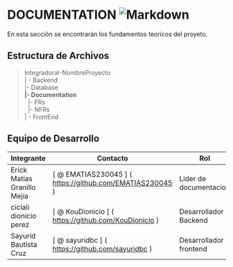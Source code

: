 # DOCUMENTATION ![  Markdown ]( https://img.shields.io/badge/Markdown-000000?style=for-the-badge&logo=markdown&logoColor=white )


En esta sección se encontrarán los fundamentos teoricos del proyeto.

## Estructura de Archivos

> IntegradoraI-NombreProyecto<br>
> | - Backend <br>
> |- Database<br>
> **|- Documentation**<br>
> &nbsp;&nbsp;|- FRs<br>
> &nbsp;&nbsp;|- NFRs<br>
> | - FrontEnd

## Equipo de Desarrollo

| Integrante | Contacto | Rol | Observaciones |
| ------------ | -------- | --- | --- |
| Erick Matias Granillo Mejía | [ @ EMATIAS230045 ] ( https://github.com/EMATIAS230045 ) | Lider de documentacion | ✅ Revisado y aprobado. |
| ciclali dionicio perez | [ @ KouDionicio ] ( https://github.com/KouDionicio ) | Desarrollador Backend | ✅ Revisado y aprobado. |
| Sayurid Bautista Cruz| [ @ sayuridbc ] ( https://github.com/sayuridbc ) | Desarrollador frontend | ✅ Revisado y Aprobado |
